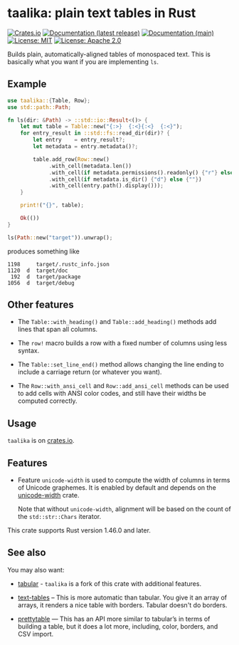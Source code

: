 # taalika: plain text tables in Rust

[![Crates.io](https://img.shields.io/crates/v/taalika.svg?maxAge=2592000)](https://crates.io/crates/taalika)
[![Documentation (latest release)](https://docs.rs/taalika/badge.svg)](https://docs.rs/taalika/)
[![Documentation (main)](https://img.shields.io/badge/docs-main-59f)](https://sunshowers-code.github.io/taalika/rustdoc/taalika/)
[![License: MIT](https://img.shields.io/badge/license-MIT-blue.svg)](LICENSE-MIT)
[![License: Apache 2.0](https://img.shields.io/badge/license-Apache_2.0-blue.svg)](LICENSE-APACHE)

Builds plain, automatically-aligned tables of monospaced text.
This is basically what you want if you are implementing `ls`.

## Example

```rust
use taalika::{Table, Row};
use std::path::Path;

fn ls(dir: &Path) -> ::std::io::Result<()> {
    let mut table = Table::new("{:>}  {:<}{:<}  {:<}");
    for entry_result in ::std::fs::read_dir(dir)? {
        let entry    = entry_result?;
        let metadata = entry.metadata()?;

        table.add_row(Row::new()
             .with_cell(metadata.len())
             .with_cell(if metadata.permissions().readonly() {"r"} else {""})
             .with_cell(if metadata.is_dir() {"d"} else {""})
             .with_cell(entry.path().display()));
    }

    print!("{}", table);

    Ok(())
}

ls(Path::new("target")).unwrap();
```

produces something like

```
1198     target/.rustc_info.json
1120  d  target/doc
 192  d  target/package
1056  d  target/debug
```

## Other features

  - The `Table::with_heading()` and `Table::add_heading()` methods add
    lines that span all columns.

  - The `row!` macro builds a row with a fixed number of columns
    using less syntax.

  - The `Table::set_line_end()` method allows changing the line ending
    to include a carriage return (or whatever you want).

  - The `Row::with_ansi_cell` and `Row::add_ansi_cell` methods can be
    used to add cells with ANSI color codes, and still have their widths be
    computed correctly.


## Usage

`taalika` is on [crates.io](https://crates.io/crates/taalika).

## Features

* Feature `unicode-width` is used to compute the width of columns in terms of
  Unicode graphemes. It is enabled by default and depends on the
  [unicode-width](https://crates.io/crates/unicode-width) crate.

  Note that without `unicode-width`, alignment will be based on the count of the
  `std::str::Chars` iterator.

This crate supports Rust version 1.46.0 and later.

## See also

You may also want:

- [tabular](https://crates.io/crates/tabular) - `taalika` is a fork of this
  crate with additional features.

- [text-tables](https://crates.io/crates/text-tables) – This is more automatic
  than tabular. You give it an array of arrays, it renders a nice table with 
  borders. Tabular doesn't do borders.

- [prettytable](https://crates.io/crates/prettytable-rs) — This has an API more
  similar to tabular’s in terms of building a table, but it does a lot more, 
  including, color, borders, and CSV import.

